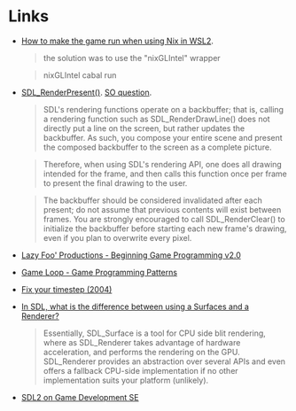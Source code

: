 # Links

- [How to make the game run when using Nix in WSL2](https://hachyderm.io/@DiazCarrete/109496648438688786).

  > the solution was to use the "nixGLIntel" wrapper

  > nixGLIntel cabal run


- [SDL_RenderPresent()](https://wiki.libsdl.org/SDL2/SDL_RenderPresent). [SO question](https://stackoverflow.com/questions/63759688/sdl-renderpresent-implementation).

  > SDL's rendering functions operate on a backbuffer; that is, calling a rendering function such as SDL_RenderDrawLine() does not directly put a line on the screen, but rather updates the backbuffer. As such, you compose your entire scene and present the composed backbuffer to the screen as a complete picture.
  
  > Therefore, when using SDL's rendering API, one does all drawing intended for the frame, and then calls this function once per frame to present the final drawing to the user.
  
  > The backbuffer should be considered invalidated after each present; do not assume that previous contents will exist between frames. You are strongly encouraged to call SDL_RenderClear() to initialize the backbuffer before starting each new frame's drawing, even if you plan to overwrite every pixel.
  
- [Lazy Foo' Productions - Beginning Game Programming v2.0](https://lazyfoo.net/tutorials/SDL/)

- [Game Loop - Game Programming Patterns](https://gameprogrammingpatterns.com/game-loop.html)

- [Fix your timestep (2004)](https://gafferongames.com/post/fix_your_timestep/)

- [In SDL, what is the difference between using a Surfaces and a Renderer?](https://gamedev.stackexchange.com/questions/180077/in-sdl-what-is-the-difference-between-using-a-surfaces-and-a-renderer)

  > Essentially, SDL_Surface is a tool for CPU side blit rendering, where as SDL_Renderer takes advantage of hardware acceleration, and performs the rendering on the GPU. SDL_Renderer provides an abstraction over several APIs and even offers a fallback CPU-side implementation if no other implementation suits your platform (unlikely).

- [SDL2 on Game Development SE](https://gamedev.stackexchange.com/questions/tagged/sdl?tab=Votes)
